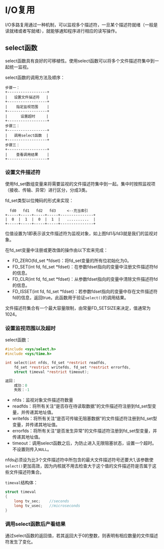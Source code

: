 # I/O复用

I/O多路复用通过一种机制，可以监视多个描述符，一旦某个描述符就绪（一般是读就绪或者写就绪），就能够通知程序进行相应的读写操作。

## select函数

select函数具有良好的可移植性。使用select函数可以将多个文件描述符集中到一起统一监视。

select函数的调用方法及顺序：

``` 
步骤一：
+------------------+
|   设置文件描述符   |
+------------------+
|    指定监视范围    |
+------------------+
|      设置超时     |
+------------------+
步骤二：
+------------------+
|   调用select函数  |
+------------------+
步骤三：
+------------------+
|    查看调用结果    |
+------------------+
```

### 设置文件描述符

使用fd_set数组变量来将需要监视的文件描述符集中到一起。集中时按照监视项（接收、传输、异常）进行区分，分成3类。

fd_set类型以位掩码的形式来实现：

```
  fd0   fd1   fd2   fd3     <--充当索引
+-----+-----+-----+-----+---------------+
|  0  |  1  |  0  |  1  |   ..........  |
+-----+-----+-----+-----+---------------+
```

位值设置为1即表示该文件描述符为监视对象，如上图fd1与fd3就是我们的监视对象。

在fd_set变量中注册或更改值的操作由以下宏来完成：

- FD_ZERO(fd_set *fdset)：将fd_set变量的所有位初始化为0。
- FD_SET(int fd, fd_set *fdset)：在参数fdset指向的变量中注册文件描述符fd的信息。
- FD_CLR(int fd, fd_set *fdset)：从参数fdset指向的变量中清除文件描述符fd的信息。
- FD_ISSET(int fd, fd_set *fdset)：若参数fdset指向的变量中存在文件描述符fd的信息，返回true。此函数用于验证`select()`的调用结果。

文件描述符集合有一个最大容量限制，由常量FD_SETSIZE来决定，值通常为1024。

### 设置监视范围以及超时

select函数：

```c
#include <sys/select.h>
#include <sys/time.h>

int select(int nfds, fd_set *restrict readfds,
	fd_set *restrict writefds, fd_set *restrict errorfds,
	struct timeval *restrict timeout);

返回：
	成功：0
	失败：-1
```

- nfds：监视对象文件描述符数量
- readfds：将所有关注“是否存在待读取数据”的文件描述符注册到fd_set型变量，并传递其地址值。
- writefds：将所有关注“是否可传输无阻塞数据”的文件描述符注册到fd_set型变量，并传递其地址值。
- errorfds：将所有关注“是否发生异常”的文件描述符注册到fd_set型变量，并传递其地址值。
- timeout：调用select函数之后，为防止进入无限阻塞状态，设置一个超时。不设置则传入`NULL`。

nfds必须设为比3个文件描述符中所包含的最大文件描述符号还要大1,该参数使`select()`更加高效，因为内核就不用去检查大于这个值的文件描述符是否属于这些文件描述符集合。

`timeval`结构体：

```c
struct timeval
{
    long tv_sec;	//seconds
    long tv_usec;	//microseconds
}
```

### 调用select函数后产看结果

通过select函数的返回值，若其返回大于0的整数，则表明有相应数量的文件描述符发生了变化。